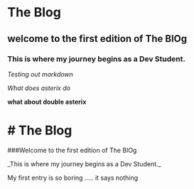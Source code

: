 
# The Blog

## welcome to the first edition of The BlOg

### This is where my journey begins as a Dev Student. 

_Testing out markdown_

*What does asterix do*

**what about double asterix**


<!DOCTYPE html>
<html lang="en"> 
<link href="your-stylesheet-link-here.css" rel="stylesheet" type="text/css">

<head>
    <meta charset="UTF-8">
    <meta name="viewport" content="width=device-width, initial-scale=1.0">
    <meta http-equiv="X-UA-Compatible" content="ie=edge">
    <title>initial blog attemp</title>
</head>

<body>
    <h1> # The Blog </h1><title>## The Blog</title>
        <p> ###Welcome to the first edition of The BlOg 
</p><span> _This is where my journey begins as a Dev Student._ 
</span>
<p>My first entry is so boring ..... it says nothing</p>
</body>

</html>
